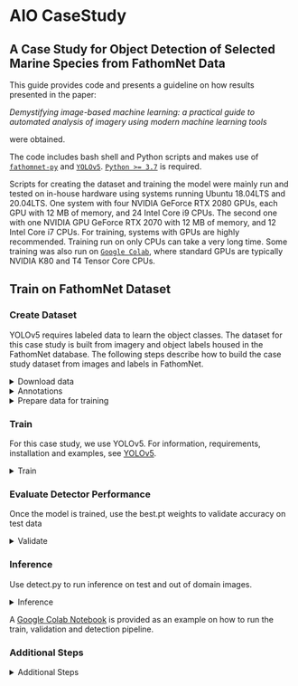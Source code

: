 # AIO CaseStudy

## A Case Study for Object Detection of Selected Marine Species from FathomNet Data

This guide provides code and presents a guideline on how results presented in the paper:

*Demystifying image-based machine learning: a practical guide to automated analysis of imagery 
using modern machine learning tools*

were obtained.

The code includes bash shell and Python scripts and makes use of 
[`fathomnet-py`](https://github.com/fathomnet/fathomnet-py) and 
[`YOLOv5`](https://github.com/ultralytics/yolov5). 
[`Python >= 3.7`](https://www.python.org/downloads/) is required.

Scripts for creating the dataset and training the model were mainly run and tested on in-house 
hardware using systems running Ubuntu 18.04LTS and 20.04LTS. One system with four NVIDIA GeForce 
RTX 2080 GPUs, each GPU with 12 MB of memory, and 24 Intel Core i9 CPUs. The second one with one 
NVIDIA GPU GeForce RTX 2070 with 12 MB of memory, and 12 Intel Core i7 CPUs. For training, systems 
with GPUs are highly recommended. Training run on only CPUs can take a very long time. Some 
training was also run on [`Google Colab`](https://colab.research.google.com/), where standard 
GPUs are typically NVIDIA K80 and T4 Tensor Core CPUs. 


## Train on FathomNet Dataset ##

### Create Dataset ###

YOLOv5 requires labeled data to learn the object classes. The dataset for this case study is built 
from imagery and object labels housed in the FathomNet database. The following steps describe how 
to build the case study dataset from images and labels in FathomNet.

<details>
<summary>Download data</summary>

[`download_images_and_bboxes.sh`](Scripts/download_images_and_bboxes.sh) is a bash script to 
download images and bounding boxes for the species selected. It requires `fathomnet.py`, which can 
be installed via

```bash
python -m pip install fathomnet
```

Details about fathomnet.py and its requirements can be found 
[here](https://github.com/fathomnet/fathomnet-py)

The classes used in the case study are:
* Chiroteuthis calyx
* Dosidicus gigas
* Gonatus onyx
* Sebastes
* Sebastes diploproa
* Sebastes melanostomus
* Sebastolobus
* Nanomia bijuga

For training and detection purposes, Sebastes, Sebastes diploproa and Sebastes melanostomus are 
grouped as a single Sebastes class due to the small number of images for the two latter species.
Nanomia bijuga is used only as a distractor class in a separate analysis.

[`download_images_and_bboxes.sh`](Scripts/download_images_and_bboxes.sh)  will download the 
data into the different spatial/depth regions and temporal regions. Nanomia bijuga is downloaded 
separately.

```bash
source download_images_and_bboxes.sh
```

The data will be downloaded to directory `data` in the directory where the script is run.
<details>
   <summary>Data Directories</summary> 
    <p>
  <img src="data/images/data_dirs.png" width="200" title="data directories">
   </p>
 </details>  
  
</details>

<details>
<summary>Annotations</summary>

Data annotations are downloaded in COCO format. To convert COCO json files to YOLO format, use 
[`coco2yolo.py`](Scripts/coco2yolo.py).

```bash
python3 coco2yolo.py path/to/coco/json/files
```

where `path/to/coco/json/files` is a directory that is searched to find all COCO `*.json` files 
from which the corresponding YOLO annotations files are generated.

To convert all the COCO json files in `data`:
```bash
python3 coco2yolo.py .../user/data
```
</details>
<details>
<summary>Prepare data for training</summary>

[`prepare_data_for_training.py`](Scripts/prepare_data_for_training.py) is a Python script that 
prepares the data for training. The script will split data for each species into train, val, and 
test directories, create an out-of-domain dataset consisting of all the images, produce the yaml 
files required and store everything in the appropriate domain directories.

For example:

if downloaded images and labels are found in
```
    …/user/data/pre_2012/species/<images,labels>
```
       
`prepare_data_for_training` will produce the [following](Figures/yolov5_dirs.png) in a separate 
yolov5 directory.

The images and labels directories for training will be created in
```
    …/user/data/pre_2012/yolov5/images/<train,val,test>
    …/user/data/pre_2012/yolov5/labels/<train,val,test>
 ```
 The out of domain dataset can be found in
 ```
       …/user/data/pre_2012/yolov5/all/<images,labels>
 ```
 and the yaml files will be:
 ```
       …/user/data/pre_2012/yolov5/pre_2012.yaml
       …/user/data/pre_2012/yolov5/pre_2012_as_out_of_domain.yaml
 ```
   <details open>
   <summary>Training Directories</summary> 
    <p>
      <img src="data/images/yolov5_dirs.png" width="400" title="training directories">
    </p>
   </details>  
    
</details>

### Train ###
For this case study, we use YOLOv5. For information, requirements, installation and examples,
see  [YOLOv5](https://github.com/ultralytics/yolov5).

<details>
<summary>Train</summary>

To train a YOLOv5 model with our datasets, the command in general is
```bash
python3 train.py --img 640 --batch 16 --epochs 300 --data <data.yaml> --weights yolov5s.pt --cache
```

Training results are saved to `runs/train` with incrementing directories, i.e. `runs/train/exp2`, 
`runs/train/exp3`, etc.
Adding `--name <some_name>` to train.py will save training results in `runs/train/some_name`, 
`runs/train/some_name2`, etc.

</details>

### Evaluate Detector Performance ###
Once the model is trained, use the best.pt weights to validate accuracy on test data
<details>
<summary>Validate</summary>

To validate a YOLOv5 model with our datasets, the command would look like

```bash
python3 val.py --data {data.directory}/{domain}.yaml --weights runs/train/exp/weights/best.pt --task test
```
To validate the out-of-domain data, refer to the yaml file in the different domain the 
out-of-domain data.
For example, if training was done on pre_2012 data, the out-of-domain yaml file will be in the 
post_2012 directory.

```bash
python3 val.py --data {data.directory}/{domain}_as_out_of_domain.yaml --weights runs/train/exp/weights/best.pt --task test
```

</details>

### Inference ###
Use detect.py to run inference on test and out of domain images.

<details>
<summary>Inference</summary>

```bash
python detect.py --weights runs/train/exp/weights/best.pt --img 640 --conf 0.65 --source {dataset.location}/test/images
```

</details>

A [Google Colab Notebook](https://github.com/heinsense2/AIO_CaseStudy/blob/main/notebooks/Training_on_FathomNet_Custom_Data.ipynb) is provided as an example on how to run the train, validation and detection pipeline.
 


### Additional Steps ###

<details>
<summary>Additional Steps</summary>

- [Image Augmentation](Tutorial/STEPS.md#image_augmentation)
- [Image Resolution](Tutorial/STEPS.md#image_resolution)
- [Train with Background Images](Tutorial/STEPS.md#background_images)
- [Class Coarsening](Tutorial/STEPS.md#class_coarsening)
- [Training with Distractor Classes](Tutorial/STEPS.md#distractor_class)

</details>

